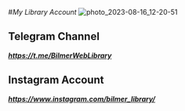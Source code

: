 #_My Library Account_
![photo_2023-08-16_12-20-51](https://github.com/BilmerIslamov/Bilmer_Library/assets/142201562/a7c9999c-1639-4ed4-9856-2499498b6b44)

## Telegram Channel
***https://t.me/BilmerWebLibrary***

## Instagram Account
***https://www.instagram.com/bilmer_library/***

